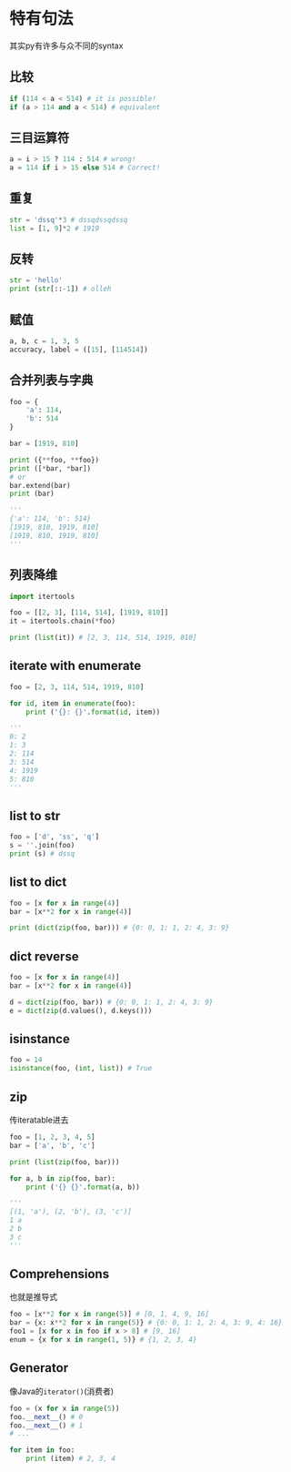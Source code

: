 # 特有句法

其实py有许多与众不同的syntax

## 比较

```python
if (114 < a < 514) # it is possible!
if (a > 114 and a < 514) # equivalent
```

## 三目运算符

```python
a = i > 15 ? 114 : 514 # wrong!
a = 114 if i > 15 else 514 # Correct!
```

## 重复

```python
str = 'dssq'*3 # dssqdssqdssq
list = [1, 9]*2 # 1919
```

## 反转

```python
str = 'hello'
print (str[::-1]) # olleh
```

## 赋值

```python
a, b, c = 1, 3, 5
accuracy, label = ([15], [114514])
```

## 合并列表与字典

```python
foo = {
    'a': 114,
    'b': 514
}

bar = [1919, 810]

print ({**foo, **foo})
print ([*bar, *bar])
# or
bar.extend(bar)
print (bar)

'''
{'a': 114, 'b': 514}
[1919, 810, 1919, 810]
[1919, 810, 1919, 810]
'''
```

## 列表降维

```python
import itertools

foo = [[2, 3], [114, 514], [1919, 810]]
it = itertools.chain(*foo)

print (list(it)) # [2, 3, 114, 514, 1919, 810]
```

## iterate with enumerate

```python
foo = [2, 3, 114, 514, 1919, 810]

for id, item in enumerate(foo):
    print ('{}: {}'.format(id, item))

'''
0: 2
1: 3
2: 114
3: 514
4: 1919
5: 810
'''
```

## list to str

```python
foo = ['d', 'ss', 'q']
s = ''.join(foo)
print (s) # dssq
```

## list to dict

```python
foo = [x for x in range(4)]
bar = [x**2 for x in range(4)]

print (dict(zip(foo, bar))) # {0: 0, 1: 1, 2: 4, 3: 9}
```

## dict reverse

```python
foo = [x for x in range(4)]
bar = [x**2 for x in range(4)]

d = dict(zip(foo, bar)) # {0: 0, 1: 1, 2: 4, 3: 9}
e = dict(zip(d.values(), d.keys()))
```

## isinstance

```python
foo = 14
isinstance(foo, (int, list)) # True
```

## zip

传iteratable进去

```python
foo = [1, 2, 3, 4, 5]
bar = ['a', 'b', 'c']

print (list(zip(foo, bar)))

for a, b in zip(foo, bar):
    print ('{} {}'.format(a, b))

'''
[(1, 'a'), (2, 'b'), (3, 'c')]
1 a
2 b
3 c
'''
```

## Comprehensions

也就是推导式

```python
foo = [x**2 for x in range(5)] # [0, 1, 4, 9, 16]
bar = {x: x**2 for x in range(5)} # {0: 0, 1: 1, 2: 4, 3: 9, 4: 16}
foo1 = [x for x in foo if x > 8] # [9, 16]
enum = {x for x in range(1, 5)} # {1, 2, 3, 4}
```

## Generator

像Java的`iterator()`(消费者)

```python
foo = (x for x in range(5))
foo.__next__() # 0
foo.__next__() # 1
# ...

for item in foo:
    print (item) # 2, 3, 4
```
